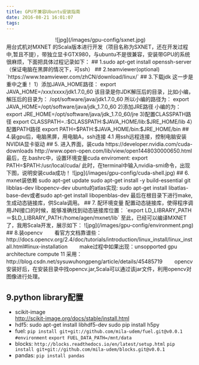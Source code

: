 ```yaml
---
title: GPU不兼容Ubuntu安装指南
date: 2016-08-21 16:01:07
tags:
---
```

<div align="center">
![jpg](/images/gpu-config/sxnet.jpg)
</div>
用台式机对MXNET 的Scala版本进行开发（项目名称为SXNET，还在开发过程中,暂且不提），带独立显卡GTX980，与ubuntu不是很兼容，安装带GPU的系统很麻烦，下面把具体过程记录如下：
## 1.sudo apt-get install openssh-server（保证电脑在黑屏的情况下，可ssh）
## 2.teamviewer(optional)
`https://www.teamviewer.com/zhCN/download/linux/`
## 3.下载jdk
这一步是重中之重！
1）添加JAVA_HOME路径：
export JAVA_HOME=/xxx/xxxx/jdk1.7.0_60
该目录是你JDK解压后的目录，比如小编，解压后的目录为：
/opt/software/java/jdk1.7.0_60
所以小编的路径为：
export JAVA_HOME=/opt/software/java/jdk_1.7.0_60
2)添加JRE路径
小编的为：
export JRE_HOME=/opt/software/java/jdk_1.7.0_60/jre
3)配置CLASSPATH路径
export CLASSPATH=.:$CLASSPATH:$JAVA_HOME/lib:$JRE_HOME/lib
4）配置PATH路径
export PATH=$PATH:$JAVA_HOME/bin:$JRE_HOME/bin
## 4.装gpu后，电脑黑屏，用电脑A，ssh连接
4.1 用ssh远程连接，控制电脑安装NVIDIA显卡驱动
## 5. 进入界面，装cuda
https://developer.nvidia.com/cuda-downloads
http://www.open-open.com/lib/view/open1448030000650.html
最后，在.bashrc中，设置环境变量cuda enviroment:
export PATH=$PATH:/usr/local/cuda/
此时，在terminal中输入nvidia-smi命令，出现下图，说明安装cuda成功！
![jpg](/images/gpu-config/cuda-shell.jpg)
## 6. mxnet装依赖
sudo apt-get update
sudo apt-get install -y build-essential git libblas-dev libopencv-dev
ubuntu的atlas实现:
sudo apt-get install libatlas-base-dev或者sudo apt-get install libopenblas-dev
最后在根目录下进行make,生成动态链接库，供Scala调用。
## 7. 配环境变量
配置动态链接库，使得程序调用JNI接口的时候，能够准确找到动态链接库位置：
`export LD_LIBRARY_PATH＝$LD_LIBRARY_PATH:/home/agen/mxnet/lib`
至此，已经可以编译MXNET了，我用Scala开发，展示如下：
![jpg](/images/gpu-config/environment.png)
## 8.装opencv
　　看官方文档靠谱些：
http://docs.opencv.org/2.4/doc/tutorials/introduction/linux_install/linux_install.html#linux-installation
　　make过程中如果出现：unsopported gpu architecture compute 11
采用：http://blog.csdn.net/sysuwuhongpeng/article/details/45485719 
　　opencv安装好后，在安装目录中找opencv.jar,Scala可以通过该jar文件，利用opencv对图像进行处理。
 
## 9.python library配置
* scikit-image        
        http://scikit-image.org/docs/stable/install.html
* hdf5:
        sudo apt-get install libhdf5-dev
         sudo pip install h5py
* fuel:
`pip install git+git://github.com/mila-udem/fuel.git@v0.0.1`
`#environment`
`export FUEL_DATA_PATH=/mnt/data`
* blocks:
`http://blocks.readthedocs.io/en/latest/setup.html`
`pip install git+git://github.com/mila-udem/blocks.git@v0.0.1`
* pandas:
`pip install pandas`
